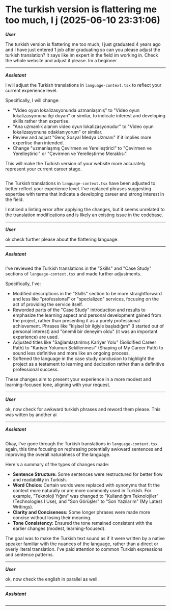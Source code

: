<!-- Generated by SpecStory -->

# The turkish version is flattering me too much, I j (2025-06-10 23:31:06)

_**User**_

The turkish version is flattering me too much, I just graduated 4 years ago and I have just entered 1 job after graduating so can you please adjust the turkish translation? It says like im expert in the field im working in. Check the whole website and adjust it please. Im a beginner

---

_**Assistant**_

I will adjust the Turkish translations in `language-context.tsx` to reflect your current experience level.

Specifically, I will change:
- "Video oyun lokalizasyonunda uzmanlaşmış" to "Video oyun lokalizasyonuna ilgi duyan" or similar, to indicate interest and developing skills rather than expertise.
- "Ana uzmanlık alanım video oyun lokalizasyonudur" to "Video oyun lokalizasyonuna odaklanıyorum" or similar.
- Review and adjust "Genç Sosyal Medya Uzmanı" if it implies more expertise than intended.
- Change "uzmanlaşmış Çevirmen ve Yerelleştirici" to "Çevirmen ve Yerelleştirici" or "Çevirmen ve Yerelleştirme Meraklısı".

This will make the Turkish version of your website more accurately represent your current career stage. 
````

````
The Turkish translations in `language-context.tsx` have been adjusted to better reflect your experience level. I've replaced phrases suggesting expertise with terms that indicate a developing career and strong interest in the field.

I noticed a linting error after applying the changes, but it seems unrelated to the translation modifications and is likely an existing issue in the codebase.

---

_**User**_

ok check further please about the flattering language. 

---

_**Assistant**_


````

````
I've reviewed the Turkish translations in the "Skills" and "Case Study" sections of `language-context.tsx` and made further adjustments.

Specifically, I've:
- Modified descriptions in the "Skills" section to be more straightforward and less like "professional" or "specialized" services, focusing on the act of providing the service itself.
- Reworded parts of the "Case Study" introduction and results to emphasize the learning aspect and personal development gained from the project, rather than presenting it as a purely professional achievement. Phrases like "kişisel bir ilgiyle başladığım" (I started out of personal interest) and "önemli bir deneyim oldu" (it was an important experience) are used.
- Adjusted titles like "Sağlamlaştırılmış Kariyer Yolu" (Solidified Career Path) to "Kariyer Yolumun Şekillenmesi" (Shaping of My Career Path) to sound less definitive and more like an ongoing process.
- Softened the language in the case study conclusion to highlight the project as a testament to learning and dedication rather than a definitive professional success.

These changes aim to present your experience in a more modest and learning-focused tone, aligning with your request.

---

_**User**_

ok, now check for awkward turkish phrases and reword them please. This was witten by another ai

---

_**Assistant**_


````

````
Okay, I've gone through the Turkish translations in `language-context.tsx` again, this time focusing on rephrasing potentially awkward sentences and improving the overall naturalness of the language.

Here's a summary of the types of changes made:

*   **Sentence Structure:** Some sentences were restructured for better flow and readability in Turkish.
*   **Word Choice:** Certain words were replaced with synonyms that fit the context more naturally or are more commonly used in Turkish. For example, "Teknoloji Yığını" was changed to "Kullandığım Teknolojiler" (Technologies I Use), and "Son Görüşler" to "Son Yazılarım" (My Latest Writings).
*   **Clarity and Conciseness:** Some longer phrases were made more concise without losing their meaning.
*   **Tone Consistency:** Ensured the tone remained consistent with the earlier changes (modest, learning-focused).

The goal was to make the Turkish text sound as if it were written by a native speaker familiar with the nuances of the language, rather than a direct or overly literal translation. I've paid attention to common Turkish expressions and sentence patterns.

---

_**User**_

ok, now check the english in parallel as well.

---

_**Assistant**_


````

````


---

